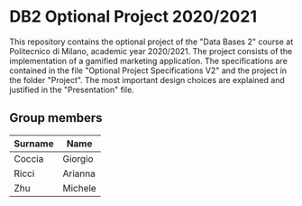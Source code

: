 # DB2 Optional Project 2020/2021
This repository contains the optional project of the "Data Bases 2" course at Politecnico di Milano, academic year 2020/2021.
The project consists of the implementation of a gamified marketing application. The specifications are contained in the file "Optional Project Specifications V2" and the project in the folder "Project". The most important design choices are explained and justified in the "Presentation" file.



## Group members
Surname | Name 
------------ | ------------- 
Coccia | Giorgio
Ricci | Arianna  
Zhu | Michele

